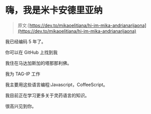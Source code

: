 # 嗨，我是米卡安德里亚纳

> 原文:[https://dev.to/mikaoelitiana/hi-im-mika-andrianarijaona](https://dev.to/mikaoelitiana/hi-im-mika-andrianarijaona)

我已经编码 5 年了。

你可以在 GitHub 上找到我

我住在马达加斯加的塔那那利佛。

我为 TAG-IP 工作

我主要用这些语言编程:Javascript，CoffeeScript。

我目前正在学习更多关于灵药语言的知识。

很高兴见到你。